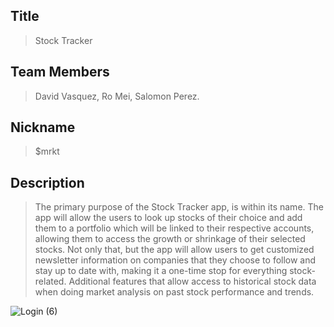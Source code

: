 ## Title

> Stock Tracker

 
## Team Members

> David Vasquez, Ro Mei, Salomon Perez.


## Nickname

> $mrkt


## Description

> The primary purpose of the Stock Tracker app, is within its name. The app will allow the users to look up stocks of their choice and add them to a portfolio which will be linked to their respective accounts, allowing them to access the growth or shrinkage of their selected stocks. Not only that, but the app will allow users to get customized newsletter information on companies that they choose to follow and stay up to date with, making it a one-time stop for everything stock-related. Additional features that allow access to historical stock data when doing market analysis on past stock performance and trends. 




![Login (6)](https://github.com/salomonprz/CSC_340_FinalProject/assets/122686318/90622abb-1c1f-4e14-ae48-1dd5f44398c1)
